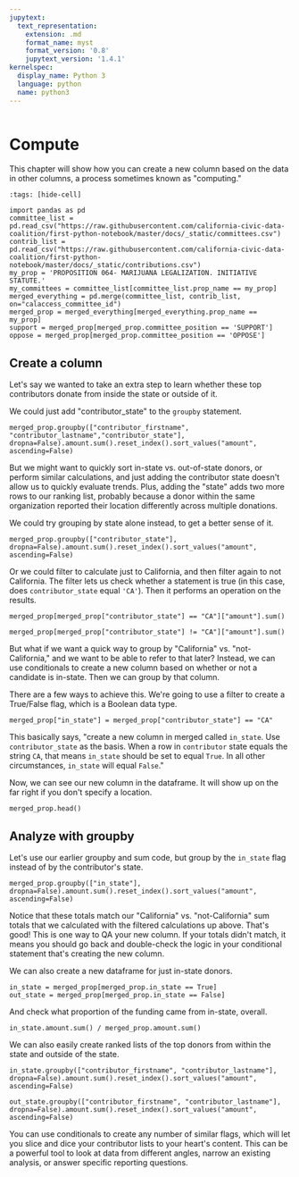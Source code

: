 ```yaml
---
jupytext:
  text_representation:
    extension: .md
    format_name: myst
    format_version: '0.8'
    jupytext_version: '1.4.1'
kernelspec:
  display_name: Python 3
  language: python
  name: python3
---
```


```{include} ./_templates/nav.html
```

# Compute

This chapter will show how you can create a new column based on the data in other columns, a process sometimes known as "computing."

```{code-cell}
:tags: [hide-cell]

import pandas as pd
committee_list = pd.read_csv("https://raw.githubusercontent.com/california-civic-data-coalition/first-python-notebook/master/docs/_static/committees.csv")
contrib_list = pd.read_csv("https://raw.githubusercontent.com/california-civic-data-coalition/first-python-notebook/master/docs/_static/contributions.csv")
my_prop = 'PROPOSITION 064- MARIJUANA LEGALIZATION. INITIATIVE STATUTE.'
my_committees = committee_list[committee_list.prop_name == my_prop]
merged_everything = pd.merge(committee_list, contrib_list, on="calaccess_committee_id")
merged_prop = merged_everything[merged_everything.prop_name == my_prop]
support = merged_prop[merged_prop.committee_position == 'SUPPORT']
oppose = merged_prop[merged_prop.committee_position == 'OPPOSE']
```

## Create a column

Let's say we wanted to take an extra step to learn whether these top contributors donate from inside the state or outside of it.

We could just add "contributor_state" to the ``groupby`` statement. 

```{code-cell}
merged_prop.groupby(["contributor_firstname", "contributor_lastname","contributor_state"], dropna=False).amount.sum().reset_index().sort_values("amount", ascending=False)
```

But we might want to quickly sort in-state vs. out-of-state donors, or perform similar calculations, and just adding the contributor state doesn't allow us to quickly evaluate trends. Plus, adding the "state" adds two more rows to our ranking list, probably because a donor within the same organization reported their location differently across multiple donations.

We could try grouping by state alone instead, to get a better sense of it.

```{code-cell}
merged_prop.groupby(["contributor_state"], dropna=False).amount.sum().reset_index().sort_values("amount", ascending=False)
```

Or we could filter to calculate just to California, and then filter again to not California. The filter lets us check whether a statement is true (in this case, does ``contributor_state`` equal ``'CA'``). Then it performs an operation on the results.

```{code-cell}
merged_prop[merged_prop["contributor_state"] == "CA"]["amount"].sum()
```

```{code-cell}
merged_prop[merged_prop["contributor_state"] != "CA"]["amount"].sum()
```

But what if we want a quick way to group by "California" vs. "not-California," and we want to be able to refer to that later? Instead, we can use conditionals to create a new column based on whether or not a candidate is in-state. Then we can group by that column. 

There are a few ways to achieve this. We're going to use a filter to create a True/False flag, which is a Boolean data type.

```{code-cell}
merged_prop["in_state"] = merged_prop["contributor_state"] == "CA"
```

This basically says, "create a new column in merged called ``in_state``. Use ``contributor_state`` as the basis. When a row in ``contributor`` state equals the string ``CA``, that means ``in_state`` should be set to equal ``True``. In all other circumstances, ``in_state`` will equal ``False``."

Now, we can see our new column in the dataframe. It will show up on the far right if you don't specify a location.

```{code-cell}
merged_prop.head()
```

## Analyze with groupby

Let's use our earlier groupby and sum code, but group by the ``in_state`` flag instead of by the contributor's state.

```{code-cell}
merged_prop.groupby(["in_state"], dropna=False).amount.sum().reset_index().sort_values("amount", ascending=False)
```

Notice that these totals match our "California" vs. "not-California" sum totals that we calculated with the filtered calculations up above. That's good! This is one way to QA your new column. If your totals didn't match, it means you should go back and double-check the logic in your conditional statement that's creating the new column.

We can also create a new dataframe for just in-state donors.

```{code-cell}
in_state = merged_prop[merged_prop.in_state == True]
out_state = merged_prop[merged_prop.in_state == False]
```

And check what proportion of the funding came from in-state, overall.

```{code-cell}
in_state.amount.sum() / merged_prop.amount.sum()
```

We can also easily create ranked lists of the top donors from within the state and outside of the state.

```{code-cell}
in_state.groupby(["contributor_firstname", "contributor_lastname"], dropna=False).amount.sum().reset_index().sort_values("amount", ascending=False)
```

```{code-cell}
out_state.groupby(["contributor_firstname", "contributor_lastname"], dropna=False).amount.sum().reset_index().sort_values("amount", ascending=False)
```

You can use conditionals to create any number of similar flags, which will let you slice and dice your contributor lists to your heart's content. This can be a powerful tool to look at data from different angles, narrow an existing analysis, or answer specific reporting questions.